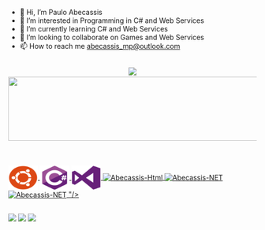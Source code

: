- 👋 Hi, I’m Paulo Abecassis
- 👀 I’m interested in Programming in C# and Web Services
- 🌱 I’m currently learning C# and Web Services
- 💞️ I’m looking to collaborate on Games and Web Services
- 📫 How to reach me abecassis_mp@outlook.com
##

<div align="Center">
<a href="http://github.com/Abecassis18">
<img height="130em" src="https://github-readme-stats.vercel.app/api?username=Abecassis18&show_icons=true&theme=yeblu&include_all_commits=true&count_private=true"/>
<img height="130em" src="https://github-readme-stats.vercel.app/api/top-langs/?username=Abecassis18&layout=compact&langs_count=7&theme=yeblu" width="510"/>  
</div>
  
  ##
<div style="display: inline_block"><br>
 <img align="center" alt="Abecassis-Ubuntu" height="50" width="60" src="https://raw.githubusercontent.com/devicons/devicon/master/icons/ubuntu/ubuntu-plain.svg">
 <img align="center" alt="Abecassis-CSharp" height="50" width="60" src="https://raw.githubusercontent.com/devicons/devicon/master/icons/csharp/csharp-original.svg">
 <img align="center" alt="Abecassis-VS" height="50" width="60" src="https://raw.githubusercontent.com/devicons/devicon/master/icons/visualstudio/visualstudio-plain.svg">
 <img align="center" alt="Abecassis-Html" height="50" width"60" src="https://cdn.jsdelivr.net/gh/devicons/devicon/icons/html5/html5-original-wordmark.svg"/>
 <img align="center" alt="Abecassis-NET" height="50" width"60" src="https://cdn.jsdelivr.net/gh/devicons/devicon/icons/dot-net/dot-net-original-wordmark.svg"/>
 <img align="center" alt="Abecassis-NET" height="50" width"60" src="https://cdn.jsdelivr.net/gh/devicons/devicon/icons/css3/css3-original-wordmark.svg" />
          "/>            
</div>
  
  ##
  
  <div>
    <a href="https://instagram.com/_paulo_abecassis_" target="_blank"><img src="https://img.shields.io/badge/-Instagram-%23E4405F?style=for-the-badge&logo=instagram&logoColor=white" target="_blank"></a>
    <a href="https://www.linkedin.com/in/paulo-abecassis-754987112/" target="_blank"><img src="https://img.shields.io/badge/-LinkedIn-%230077B5?style=for-the-badge&logo=linkedin&logoColor=white" target="_blank"></a> 
    <a href="" target="_blank"><img src="https://img.shields.io/badge/-Facebook-%230077B5?style=for-the-badge&logo=facebook&logoColor=white" target="_blank"></a> 
  </div>
